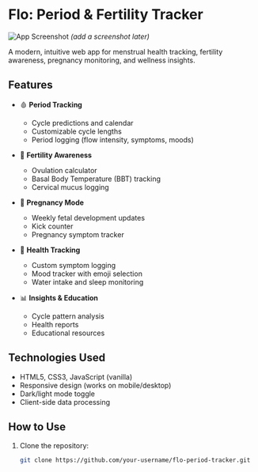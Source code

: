 # Flo: Period & Fertility Tracker

![App Screenshot](screenshot.png) *(add a screenshot later)*

A modern, intuitive web app for menstrual health tracking, fertility awareness, pregnancy monitoring, and wellness insights.

## Features

- 🩸 **Period Tracking**
  - Cycle predictions and calendar
  - Customizable cycle lengths
  - Period logging (flow intensity, symptoms, moods)
  
- 🌱 **Fertility Awareness**
  - Ovulation calculator
  - Basal Body Temperature (BBT) tracking
  - Cervical mucus logging

- 🤰 **Pregnancy Mode**
  - Weekly fetal development updates
  - Kick counter
  - Pregnancy symptom tracker

- 🏥 **Health Tracking**
  - Custom symptom logging
  - Mood tracker with emoji selection
  - Water intake and sleep monitoring

- 📊 **Insights & Education**
  - Cycle pattern analysis
  - Health reports
  - Educational resources

## Technologies Used

- HTML5, CSS3, JavaScript (vanilla)
- Responsive design (works on mobile/desktop)
- Dark/light mode toggle
- Client-side data processing

## How to Use

1. Clone the repository:
   ```bash
   git clone https://github.com/your-username/flo-period-tracker.git
